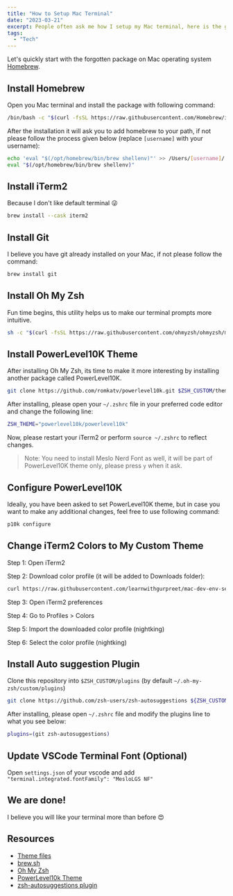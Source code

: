 ```yaml
---
title: "How to Setup Mac Terminal"
date: "2023-03-21"
excerpt: People often ask me how I setup my Mac terminal, here is the guide.
tags:
  - "Tech"
---
```


Let's quickly start with the forgotten package on Mac operating system [Homebrew](https://brew.sh/).

## Install Homebrew

Open you Mac terminal and install the package with following command:

```bash
/bin/bash -c "$(curl -fsSL https://raw.githubusercontent.com/Homebrew/install/HEAD/install.sh)"
```

After the installation it will ask you to add homebrew to your path, if not please follow the process given below (replace `[username]` with your username):

```bash
echo 'eval "$(/opt/homebrew/bin/brew shellenv)"' >> /Users/[username]/.zprofile
eval "$(/opt/homebrew/bin/brew shellenv)"
```

## Install iTerm2

Because I don't like default terminal 😜

```bash
brew install --cask iterm2
```

## Install Git

I believe you have git already installed on your Mac, if not please follow the command:

```bash
brew install git
```

## Install Oh My Zsh

Fun time begins, this utility helps us to make our terminal prompts more intuitive.

```bash
sh -c "$(curl -fsSL https://raw.githubusercontent.com/ohmyzsh/ohmyzsh/master/tools/install.sh)"
```

## Install PowerLevel10K Theme

After installing Oh My Zsh, its time to make it more interesting by installing another package called PowerLevel10K.

```bash
git clone https://github.com/romkatv/powerlevel10k.git $ZSH_CUSTOM/themes/powerlevel10k
```

After installing, please open your `~/.zshrc` file in your preferred code editor and change the following line:

```bash
ZSH_THEME="powerlevel10k/powerlevel10k"
```

Now, please restart your iTerm2 or perform `source ~/.zshrc` to reflect changes.

> Note: You need to install Meslo Nerd Font as well, it will be part of PowerLevel10K theme only, please press `y` when it ask.

## Configure PowerLevel10K

Ideally, you have been asked to set PowerLevel10K theme, but in case you want to make any additional changes, feel free to use following command:

```bash
p10k configure
```

## Change iTerm2 Colors to My Custom Theme

Step 1: Open iTerm2

Step 2: Download color profile (it will be added to Downloads folder):

```bash
curl https://raw.githubusercontent.com/learnwithgurpreet/mac-dev-env-setup/main/nightking.itermcolors --output ~/Downloads/nightking.itermcolors
```

Step 3: Open iTerm2 preferences

Step 4: Go to Profiles > Colors

Step 5: Import the downloaded color profile (nightking)

Step 6: Select the color profile (nightking)

## Install Auto suggestion Plugin

Clone this repository into `$ZSH_CUSTOM/plugins` (by default `~/.oh-my-zsh/custom/plugins`)

```bash
git clone https://github.com/zsh-users/zsh-autosuggestions ${ZSH_CUSTOM:-~/.oh-my-zsh/custom}/plugins/zsh-autosuggestions
```

After installing, please open `~/.zshrc` file and modify the plugins line to what you see below:

```bash
plugins=(git zsh-autosuggestions)
```

## Update VSCode Terminal Font (Optional)

Open `settings.json` of your vscode and add `"terminal.integrated.fontFamily": "MesloLGS NF"`

## We are done!

I believe you will like your terminal more than before 😍

## Resources

- [Theme files](https://github.com/learnwithgurpreet/mac-dev-env-setup)
- [brew.sh](https://brew.sh/)
- [Oh My Zsh](https://ohmyz.sh/)
- [PowerLevel10k Theme](https://github.com/romkatv/powerlevel10k#oh-my-zsh)
- [zsh-autosuggestions plugin](https://github.com/zsh-users/zsh-autosuggestions/blob/master/INSTALL.md#oh-my-zsh)

